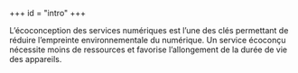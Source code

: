 +++
id = "intro"
+++

L’éco&shy;conception des services numériques est l’une des clés permettant de réduire l’empreinte environnementale du
numérique. Un service écoconçu nécessite moins de ressources et favorise l’allongement de la durée de vie des appareils.

